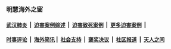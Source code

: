 
### 明慧海外之窗

####  [武汉肺炎](indexes/365.md?t=03171300) &nbsp;|&nbsp;  [迫害案例综述](indexes/328.md?t=03171300) &nbsp;|&nbsp; [迫害致死案例](indexes/277.md?t=03171300)  &nbsp;|&nbsp; [更多迫害案例](indexes/81.md?t=03171300)  &nbsp;|&nbsp; 
####  [时事评论](indexes/19.md?t=03171300) &nbsp;|&nbsp; [海外简讯](indexes/245.md?t=03171300)&nbsp;|&nbsp;  [社会支持](indexes/140.md?t=03171300) &nbsp;|&nbsp; [褒奖决议](indexes/282.md?t=03171300) &nbsp;|&nbsp; [社区报道](indexes/91.md?t=03171300)  &nbsp;|&nbsp; [天人之间](indexes/78.md?t=03171300) 

